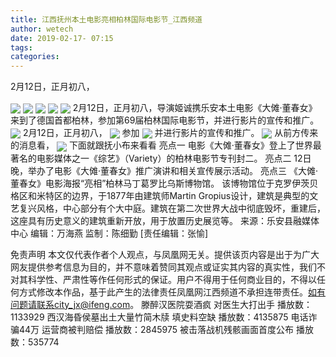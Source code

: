 ```yaml
---
title: 江西抚州本土电影亮相柏林国际电影节_江西频道
author: wetech
date: 2019-02-17- 07:15
tags: 
categories: 
---
```

2月12日，正月初八，
<!-- more -->
                
<img align="center" border="0" src="http://p2.ifengimg.com/fck/2019_08/db7600b6dcdcb2a_w600_h800.jpg" />
                
<img align="center" border="0" src="http://p2.ifengimg.com/fck/2019_08/f3d6ab1de623897_w1080_h720.jpg" />
            
<img align="center" border="0" src="http://p2.ifengimg.com/fck/2019_08/8d32deab7293132_w1080_h718.jpg" />
<img align="center" border="0" src="http://p2.ifengimg.com/fck/2019_08/c5ff6eeae7aa627_w1080_h718.jpg" />
<img align="center" border="0" src="http://p2.ifengimg.com/fck/2019_08/2aa635e7e543811_w800_h532.jpg" />
2月12日，正月初八，导演姬诚携乐安本土电影《大傩·董春女》来到了德国首都柏林，参加第69届柏林国际电影节，并进行影片的宣传和推广。
<img align="center" border="0" src="http://p2.ifengimg.com/fck/2019_08/cc8fc0d12c8ac9e_w1078_h1620.jpg" />
2月12日，正月初八，
<img align="center" border="0" src="http://p2.ifengimg.com/fck/2019_08/18b397a222cab30_w1080_h718.jpg" />
参加
<img align="center" border="0" src="http://p2.ifengimg.com/fck/2019_08/a8ba5b2a2142b30_w1080_h1440.jpg" />
并进行影片的宣传和推广。
<img align="center" border="0" src="http://p2.ifengimg.com/fck/2019_08/fc9eaf7faf8133e_w1080_h1440.jpg" />
从前方传来的消息看，
<img align="center" border="0" src="http://p2.ifengimg.com/a/2016/0810/204c433878d5cf9size1_w16_h16.png" />
下面就跟抚小布来看看
亮点一
电影《大傩·董春女》登上了世界最著名的电影媒体之一《综艺》（Variety）的柏林电影节专刊封二。
亮点二
12日晚，举办了电影《大傩·董春女》推广演讲和相关宣传展示活动。
亮点三
《大傩·董春女》电影海报“亮相”柏林马丁葛罗比乌斯博物馆。
该博物馆位于克罗伊茨贝格区和米特区的边界，于1877年由建筑师Martin Gropius设计，建筑是典型的文艺复兴风格，中心部分有个大中庭。建筑在第二次世界大战中彻底毁坏，重建后，这座具有历史意义的建筑重新开放，用于放置历史展览等。
来源：乐安县融媒体中心
编辑：万海燕
监制：陈细勤
[责任编辑：张愉]
            
免责声明
本文仅代表作者个人观点，与凤凰网无关。提供该页内容是出于为广大网友提供参考信息为目的，并不意味着赞同其观点或证实其内容的真实性，我们不对其科学性、严肃性等作任何形式的保证。用户不得用于任何商业目的，不得以任何方式修改本作品，基于此产生的法律责任凤凰网江西频道不承担连带责任。如有问题请联系city_jx@ifeng.com。
滕醉汉医院耍酒疯 对医生大打出手
播放数：1133929
西汉海昏侯墓出土大量竹简木牍 填史料空缺
播放数：4135875
电话诈骗44万 运营商被判赔偿
播放数：2845975
被击落战机残骸画面首度公布
播放数：535774
